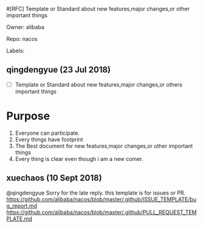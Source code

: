 #[RFC] Template or Standard  about new features,major changes,or other important things

Owner: alibaba

Repo: nacos

Labels: 

## qingdengyue (23 Jul 2018)

- [ ] Template or Standard  about new features,major changes,or others important things

# Purpose

1. Everyone can participate.
2. Every things have footprint
3. The Best document for new features,major changes,or other important things
4. Every thing is clear even though i am a new comer.



## xuechaos (10 Sept 2018)

@qingdengyue Sorry for the late reply. this template is for issues or PR.
https://github.com/alibaba/nacos/blob/master/.github/ISSUE_TEMPLATE/bug_report.md
https://github.com/alibaba/nacos/blob/master/.github/PULL_REQUEST_TEMPLATE.md

